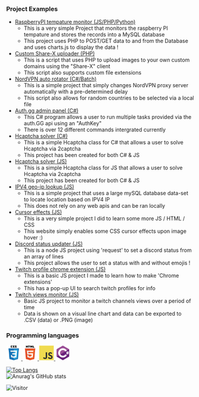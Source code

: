 <h3 align="left">Project Examples</h3>

 * [RaspberryPI tempature monitor (JS/PHP/Python)](https://github.com/HDzzzz/RaspberryPI-TempatureMonitor)
   * This is a very simple Project that monitors the raspberry PI tempature and stores the records into a MySQL database
   * This project uses PHP to POST/GET data to and from the Database and uses charts.js to display the data !
 * [Custom Share-X uploader (PHP)](https://github.com/HDzzzz/Custom-ShareX-uploader)
   * This is a script that uses PHP to upload images to your own custom domains using the "Share-X" client
   * This script also supports custom file extensions
 * [NordVPN auto rotator (C#/Batch)](https://github.com/HDzzzz/NordVPN-Auto-proxy-rotator)
   * This is a simple project that simply changes NordVPN proxy server automatically with a pre-determined delay
   * This script also allows for random countries to be selected via a local file
 * [Auth.gg admin panel (C#)](https://github.com/HDzzzz/Auth.gg-AdminPanel)
   * This C# program allows a user to run multiple tasks provided via the auth.GG api using an "AuthKey" 
   * There is over 12 different commands intergrated currently
 * [Hcaptcha solver (C#)](https://github.com/HDzzzz/Hcaptcha-solver.NET)
   * This is a simple Hcaptcha class for C# that allows a user to solve Hcaptcha via 2captcha
   * This project has been created for both C# & JS
 * [Hcaptcha solver (JS)](https://github.com/HDzzzz/Hcaptcha-solver.JS)
   * This is a simple Hcaptcha class for JS that allows a user to solve Hcaptcha via 2captcha
   * This project has been created for both C# & JS
 * [IPV4 geo-ip lookup (JS)](https://github.com/HDzzzz/IPV4-GeolocationJS)
   * This is a simple project that uses a large mySQL database data-set to locate location based on IPV4 IP
   * This does not rely on any web apis and can be ran locally
 * [Cursor effects (JS)](https://github.com/HDzzzz/CursorEffectsJS)
   * This is a very simple project I did to learn some more JS / HTML / CSS
   * This website simply enables some CSS cursor effects upon image hover :)
 * [Discord status updater (JS)](https://github.com/HDzzzz/DiscordStatusUpdaterJS)
   * This is a node JS project using 'request' to set a discord status from an array of lines
   * This project allows the user to set a status with and without emojis !
 * [Twitch profile chrome extension (JS)](https://github.com/HDzzzz/TwitchInfoJS)
   * This is a basic JS project I made to learn how to make 'Chrome extensions'
   * This has a pop-up UI to search twitch profiles for info 
 * [Twitch views monitor (JS)](https://github.com/HDzzzz/TwitchViewsMonitorJS)
   * Basic JS project to monitor a twitch channels views over a period of time
   * Data is shown on a visual line chart and data can be exported to .CSV (data) or .PNG (image)






<h3 align="left">Programming languages</h3>
<p align="left"><a href="https://www.w3schools.com/css/" target="_blank"> <img src="https://raw.githubusercontent.com/devicons/devicon/master/icons/css3/css3-original-wordmark.svg" alt="css3" width="40" height="40"/> </a> <a href="https://www.w3.org/html/" target="_blank"> <img src="https://raw.githubusercontent.com/devicons/devicon/master/icons/html5/html5-original-wordmark.svg" alt="html5" width="40" height="40"/> </a> <a href="https://developer.mozilla.org/en-US/docs/Web/JavaScript" target="_blank"> <img src="https://raw.githubusercontent.com/devicons/devicon/master/icons/javascript/javascript-original.svg" alt="javascript" width="40" height="40"/> </a><img src="https://raw.githubusercontent.com/devicons/devicon/master/icons/csharp/csharp-original.svg" alt="csharp" width="40" height="40"/> </a> </p>

[![Top Langs](https://github-readme-stats.vercel.app/api/top-langs/?username=HDzzzz&theme=tokyonight&layout=compact)]()
<br>
![Anurag's GitHub stats](https://github-readme-stats.vercel.app/api?username=HDzzzz&show_icons=true&theme=tokyonight)

![Visitor](https://visitor-badge.laobi.icu/badge?page_id=username.repoName)
